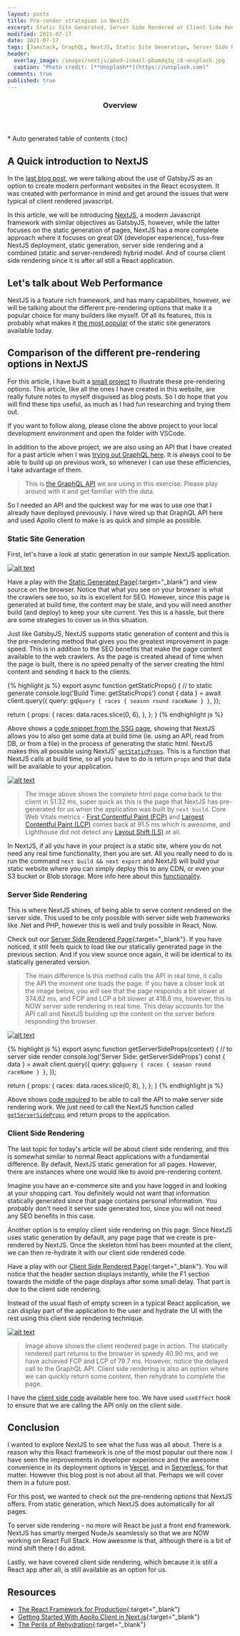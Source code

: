 ```yaml
---
layout: posts
title: Pre-render strategies in NextJS
excerpt: Static Site Generated, Server Side Rendered or Client Side Rendered, what's the difference? 
modified: 2021-07-17
date: 2021-07-17
tags: [Jamstack, GraphQL, NextJS, Static Site Generation, Server Side Render, Client Side Render]
header: 
  overlay_image: /images/nextjs/abed-ismail-pbumdq3q_c8-unsplash.jpg
  caption: "Photo credit: [**Unsplash**](https://unsplash.com)"
comments: true
published: true
---
```


<section id="table-of-contents" class="toc">
  <header>
    <h3>Overview</h3>
  </header>
  <div id="drawer" markdown="1">
  *  Auto generated table of contents
  {:toc}
  </div>
</section>

## A Quick introduction to NextJS

In the [last blog post](../penny-pinching-using-jamstack/), we were talking about the use of GatsbyJS as an option to create modern performant websites in the React ecosystem. It was created with performance in mind and get around the issues that were typical of client rendered javascript. 

In this article, we will be introducing [NextJS](https://nextjs.org/), a modern Javascript framework with similar objectives as GatsbyJS, however, while the latter focuses on the static generation of pages, NextJS has a more complete approach where it focuses on great DX (developer experience), fuss-free NextJS deployment, static generation, server side rendering and a combined (static and server-rendered) hybrid model. And of course client side rendering since it is after all still a React application.

## Let's talk about Web Performance

NextJS is a feature rich framework, and has many capabilities, however, we will be talking about the different pre-rendering options that make it a popular choice for many builders like myself. Of all its features, this is probably what makes it [the most popular](https://jamstack.org/generators/) of the static site generators available today. 

## Comparison of the different pre-rendering options in NextJS

For this article, I have built a [small project](https://github.com/jaeyow/nextjs-trials) to illustrate these pre-rendering options. This article, like all the ones I have created in this website, are really future notes to myself disguised as blog posts. So I do hope that you will find these tips useful, as much as I had fun researching and trying them out.

If you want to follow along, please clone the above project to your local development environment and open the folder with VSCode. 

In addition to the above project, we are also using an API that I have created for a past article when I was [trying out GraphQL here](../6-steps-to-your-first-graphql-server/). It is always cool to be able to build up on previous work, so whenever I can use these efficiencies, I take advantage of them.

> This is [the GraphQL API](https://kc4uqd938e.execute-api.us-east-1.amazonaws.com/dev/graphql) we are using in this exercise. Please play around with it and get familiar with the data.

So I needed an API and the quickest way for me was to use one that I already have deployed previously. I have wired up that GraphQL API here and used Apollo client to make is as quick and simple as possible.

### Static Site Generation

First, let's have a look at static generation in our sample NextJS application.

[![alt text](../images/nextjs/nextjs-static-1.png "Static Generated Page in Next JS")](https://nextjs-trials.vercel.app/)

Have a play with the [Static Generated Page](https://nextjs-trials.vercel.app/){:target="_blank"} and view source on the browser. Notice that what you see on your browser is what the crawlers see too, so its is excellent for SEO. However, since this page is generated at build time, the content may be stale, and you will need another build (and deploy) to keep your site current. Yes this is a hassle, but there are some strategies to cover us in this situation. 

Just like GatsbyJS, NextJS supports static generation of content and this is the pre-rendering method that gives you the greatest improvement in page speed. This is in addition to the SEO benefits that make the page content available to the web crawlers. As the page is created ahead of time when the page is built, there is no speed penalty of the server creating the html content and sending it back to the clients.

{% highlight js %}
export async function getStaticProps() {       // to static generate
  console.log('Build Time: getStaticProps')
  const { data } = await client.query({
    query: gql`
      query {
        races {
          season
          round
          raceName
        }
      }
    `,
  });

  return {
    props: {
      races: data.races.slice(0, 6),
    },
  };
}
{% endhighlight js %}

Above shows a [code snippet from the SSG page](https://github.com/jaeyow/nextjs-trials/blob/main/pages/index.js), showing that NextJS allows you to also get some data at build time (ie. using an API, read from DB, or from a file) in the process of generating the static html. NextJS makes this all possible using NextJS' [`getStaticProps`](https://nextjs.org/docs/basic-features/data-fetching). This is a function that NextJS calls at build time, so all you have to do is return `props` and that data will be available to your application.


[![alt text](../images/nextjs/nextjs-static-site-generated.png "Static Generated Page in Next JS")](../images/nextjs/nextjs-static-site-generated.png)

> The image above shows the complete html page come back to the client in 51.32 ms, super quick as this is the page that NextJS has pre-generated for us when the application was built by `next build`. Core Web Vitals metrics - [First Contentful Paint (FCP)](https://web.dev/fcp/) and [Largest Contentful Paint (LCP)](https://web.dev/lcp/) comes back at 91.5 ms which is awesome, and Lighthouse did not detect any [Layout Shift (LS)](https://web.dev/cls/) at all.

In NextJS, if all you have in your project is a static site, where you do not need any real time functionality, then you are set. All you really need to do is run the command `next build && next export` and NextJS will build your static website where you can simply deploy this to any CDN, or even your S3 bucket or Blob storage. More info here about this [functionality](https://nextjs.org/docs/advanced-features/static-html-export). 

### Server Side Rendering

This is where NextJS shines, of being able to serve content rendered on the server side. This used to be only possible with server side web frameworks like .Net and PHP, however this is well and truly possible in React, Now. 

Check out our [Server Side Rendered Page](https://nextjs-trials.vercel.app/server-side){:target="_blank"}. If you have noticed, it still feels quick to load like our statically generated page in the previous section. And if you view source once again, it will be identical to its statically generated version. 

> The main difference is this method calls the API in real time, it calls the API the moment one loads the page. If you have a closer look at the image below, you will see that the page responds a bit slower at 374.82 ms, and FCP and LCP a bit slower at 418.8 ms, however, this is NOW server side rendering in real time. This delay accounts for the API call and NextJS building up the content on the server before responding the browser.

[![alt text](../images/nextjs/nextjs-server-side-rendered.png "Server Side Rendered Page in Next JS")](../images/nextjs/nextjs-server-side-rendered.png)

{% highlight js %}
export async function getServerSideProps(context) {    // to server side render
  console.log('Server Side: getServerSideProps')
  const { data } = await client.query({
    query: gql`
      query {
        races {
          season
          round
          raceName
        }
      }
    `,
  });

  return {
    props: {
      races: data.races.slice(0, 8),
    },
  };
}
{% endhighlight js %}

Above shows [code required](https://github.com/jaeyow/nextjs-trials/blob/main/pages/server-side.js) to be able to call the API to make server side rendering work. We just need to call the NextJS function called [`getServerSideProps`](https://nextjs.org/docs/basic-features/data-fetching) and return props to the application. 

### Client Side Rendering

The last topic for today's article will be about client side rendering, and this is somewhat similar to normal React applications with a fundamental difference. By default, NextJS static generation for all pages. However, there are instances where one would like to avoid pre-rendering content. 

Imagine you have an e-commerce site and you have logged in and looking at your shopping cart. You definitely would not want that information statically generated since that page contains personal information. You probably don't need it server side generated too, since you will not need any SEO benefits in this case. 

Another option is to employ client side rendering on this page. Since NextJS uses static generation by default, any page page that we create is pre-rendered by NextJS. Once the skeleton html has been mounted at the client, we can then re-hydrate it with our client side rendered code. 

Have a play with our [Client Side Rendered Page](https://nextjs-trials.vercel.app/client-side){:target="_blank"}. You will notice that the header section displays instantly, while the F1 section towards the middle of the page displays after some small delay. That part is due to the client side rendering. 

Instead of the usual flash of empty screen in a typical React application, we can display part of the application to the user and hydrate the UI with the rest using this client side rendering technique. 

[![alt text](../images/nextjs/nextjs-client-side-rendered.png "Client Side Rendered Page in Next JS")](../images/nextjs/nextjs-client-side-rendered.png)

> Image above shows the client rendered page in action. The statically rendered part returns to the browser in speedy 40.90 ms, and we have achieved FCP and LCP of 79.7 ms. However, notice the delayed call to the GraphQL API. Client side rendering is also an option where we can quickly return some content, then rehydrate to complete the page. 

I have the [client side code](https://github.com/jaeyow/nextjs-trials/blob/main/pages/client-side.js) available here too. We have used `useEffect` hook to ensure that we are calling the API only on the client side. 

## Conclusion

I wanted to explore NextJS to see what the fuss was all about. There is a reason why this React framework is one of the most popular out there now. I have seen the improvements in developer experience and the awesome convenience in its deployment options in [Vercel](https://vercel.com/), and in [Serverless](https://www.serverless.com/), for that matter. However this blog post is not about all that. Perhaps we will cover them in a future post. 

For this post, we wanted to check out the pre-rendering options that NextJS offers. From static generation, which NextJS does automatically for all pages.

To server side rendering - no more will React be just a front end framework. NextJS has smartly merged NodeJs seamlessly so that we are NOW working on React Full Stack. How awesome is that, although there is a bit of mind shift there I do admit.

Lastly, we have covered client side rendering, which because it is still a React app after all, is still available as an option for us. 

## Resources
- [The React Framework for Production](https://nextjs.org/){:target="_blank"}
- [Getting Started With Apollo Client in Next.js](https://www.apollographql.com/blog/apollo-client/next-js/next-js-getting-started/){:target="_blank"}
- [The Perils of Rehydration](https://www.joshwcomeau.com/react/the-perils-of-rehydration/){:target="_blank"}